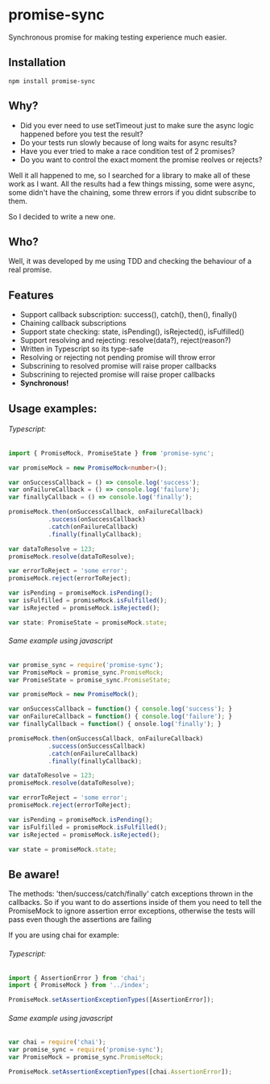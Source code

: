 # promise-sync
Synchronous promise for making testing experience much easier.

## Installation
```
npm install promise-sync
```

## Why?
- Did you ever need to use setTimeout just to make sure the async logic
happened before you test the result?
- Do your tests run slowly because of long waits for async results?
- Have you ever tried to make a race condition test of 2 promises?
- Do you want to control the exact moment the promise reolves or rejects?

Well it all happened to me, so I searched for a library to make all of these
work as I want. All the results had a few things missing, some were async,
some didn't have the chaining, some threw errors if you didnt subscribe to them.

So I decided to write a new one.

## Who?
Well, it was developed by me using TDD and checking the behaviour of a real promise.

## Features
- Support callback subscription: success(), catch(), then(), finally()
- Chaining callback subscriptions
- Support state checking: state, isPending(), isRejected(), isFulfilled()
- Support resolving and rejecting: resolve(data?), reject(reason?)
- Written in Typescript so its type-safe
- Resolving or rejecting not pending promise will throw error
- Subscrining to resolved promise will raise proper callbacks
- Subscrining to rejected promise will raise proper callbacks
- **Synchronous!**

## Usage examples:

###### Typescript:
```typescript
import { PromiseMock, PromiseState } from 'promise-sync';

var promiseMock = new PromiseMock<number>();

var onSuccessCallback = () => console.log('success');
var onFailureCallback = () => console.log('failure');
var finallyCallback = () => console.log('finally');

promiseMock.then(onSuccessCallback, onFailureCallback)
           .success(onSuccessCallback)
           .catch(onFailureCallback)
           .finally(finallyCallback);

var dataToResolve = 123;
promiseMock.resolve(dataToResolve);

var errorToReject = 'some error';
promiseMock.reject(errorToReject);

var isPending = promiseMock.isPending();
var isFulfilled = promiseMock.isFulfilled();
var isRejected = promiseMock.isRejected();

var state: PromiseState = promiseMock.state;
```

###### Same example using javascript
```javascript
var promise_sync = require('promise-sync');
var PromiseMock = promise_sync.PromiseMock;
var PromiseState = promise_sync.PromiseState;

var promiseMock = new PromiseMock();

var onSuccessCallback = function() { console.log('success'); }
var onFailureCallback = function() { console.log('failure'); }
var finallyCallback = function() { onsole.log('finally'); }

promiseMock.then(onSuccessCallback, onFailureCallback)
           .success(onSuccessCallback)
           .catch(onFailureCallback)
           .finally(finallyCallback);

var dataToResolve = 123;
promiseMock.resolve(dataToResolve);

var errorToReject = 'some error';
promiseMock.reject(errorToReject);

var isPending = promiseMock.isPending();
var isFulfilled = promiseMock.isFulfilled();
var isRejected = promiseMock.isRejected();

var state = promiseMock.state;
```

## Be aware!
The methods: 'then/success/catch/finally' catch exceptions thrown in the callbacks.
So if you want to do assertions inside of them you need to tell the PromiseMock to ignore assertion error exceptions,
otherwise the tests will pass even though the assertions are failing

If you are using chai for example:

###### Typescript:
```typescript
import { AssertionError } from 'chai';
import { PromiseMock } from '../index';

PromiseMock.setAssertionExceptionTypes([AssertionError]);
```

###### Same example using javascript
```javascript
var chai = require('chai');
var promise_sync = require('promise-sync');
var PromiseMock = promise_sync.PromiseMock;

PromiseMock.setAssertionExceptionTypes([chai.AssertionError]);
```
